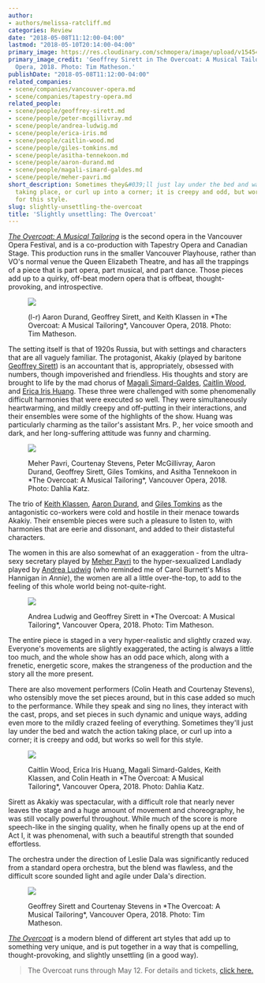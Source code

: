 ```yaml
---
author:
- authors/melissa-ratcliff.md
categories: Review
date: "2018-05-08T11:12:00-04:00"
lastmod: "2018-05-10T20:14:00-04:00"
primary_image: https://res.cloudinary.com/schmopera/image/upload/v1545409169/media/webhook-uploads/1525792262349/sqVancouverOperaTheOvercoatcredTimMatheson195A5504e.jpg.jpg
primary_image_credit: 'Geoffrey Sirett in The Overcoat: A Musical Tailoring, Vancouver
  Opera, 2018. Photo: Tim Matheson.'
publishDate: "2018-05-08T11:12:00-04:00"
related_companies:
- scene/companies/vancouver-opera.md
- scene/companies/tapestry-opera.md
related_people:
- scene/people/geoffrey-sirett.md
- scene/people/peter-mcgillivray.md
- scene/people/andrea-ludwig.md
- scene/people/erica-iris.md
- scene/people/caitlin-wood.md
- scene/people/giles-tomkins.md
- scene/people/asitha-tennekoon.md
- scene/people/aaron-durand.md
- scene/people/magali-simard-galdes.md
- scene/people/meher-pavri.md
short_description: Sometimes they&#039;ll just lay under the bed and watch the action
  taking place, or curl up into a corner; it is creepy and odd, but works so well
  for this style.
slug: slightly-unsettling-the-overcoat
title: 'Slightly unsettling: The Overcoat'
---
```


[*The Overcoat: A Musical Tailoring*](https://www.vancouveropera.ca/2017/03/27/the-overcoat-a-musical-tailoring/) is the second opera in the Vancouver Opera Festival, and is a co-production with Tapestry Opera and Canadian Stage. This production runs in the smaller Vancouver Playhouse, rather than VO's normal venue the Queen Elizabeth Theatre, and has all the trappings of a piece that is part opera, part musical, and part dance. Those pieces add up to a quirky, off-beat modern opera that is offbeat, thought-provoking, and introspective.

<figure data-type="image">

![](https://res.cloudinary.com/schmopera/image/upload/v1545409169/media/webhook-uploads/1525791674649/VancouverOperaTheOvercaotcredTimMatheson195A5475e.jpg.jpg)
<figcaption>(l-r) Aaron Durand, Geoffrey Sirett, and Keith Klassen in *The Overcoat: A Musical Tailoring*, Vancouver Opera, 2018. Photo: Tim Matheson.</figcaption>
</figure>

The setting itself is that of 1920s Russia, but with settings and characters that are all vaguely familiar. The protagonist, Akakiy (played by baritone [Geoffrey Sirett](/scene/people/geoffrey-sirett/)) is an accountant that is, appropriately, obsessed with numbers, though impoverished and friendless. His thoughts and story are brought to life by the mad chorus of [Magali Simard-Galdes](/scene/people/magali-simard-galdes/), [Caitlin Wood](/scene/people/caitlin-wood/), and [Erica Iris Huang](/scene/people/eric-iris/). These three were challenged with some phenomenally difficult harmonies that were executed so well. They were simultaneously heartwarming, and mildly creepy and off-putting in their interactions, and their ensembles were some of the highlights of the show. Huang was particularly charming as the tailor's assistant Mrs. P., her voice smooth and dark, and her long-suffering attitude was funny and charming.

<figure data-type="image">

![](https://res.cloudinary.com/schmopera/image/upload/v1545409169/media/webhook-uploads/1525791931948/Overcoat-DahliaKatz-6048.jpg.jpg)
<figcaption>Meher Pavri, Courtenay Stevens, Peter McGillivray, Aaron Durand, Geoffrey Sirett, Giles Tomkins, and Asitha Tennekoon in *The Overcoat: A Musical Tailoring*, Vancouver Opera, 2018. Photo: Dahlia Katz.</figcaption>
</figure>

The trio of [Keith Klassen](/scene/people/keith-klassen/), [Aaron Durand](/scene/people/aaron-durand/), and [Giles Tomkins](/scene/people/giles-tomkins/) as the antagonistic co-workers were cold and hostile in their menace towards Akakiy. Their ensemble pieces were such a pleasure to listen to, with harmonies that are eerie and dissonant, and added to their distasteful characters. 

The women in this are also somewhat of an exaggeration - from the ultra-sexy secretary played by [Meher Pavri](/scene/people/meher-pavri/) to the hyper-sexualized Landlady played by [Andrea Ludwig](/scene/people/andrea-ludwig/) (who reminded me of Carol Burnett's Miss Hannigan in *Annie*), the women are all a little over-the-top, to add to the feeling of this whole world being not-quite-right.

<figure data-type="image">

![](https://res.cloudinary.com/schmopera/image/upload/v1545409169/media/webhook-uploads/1525791700023/VancouverOperaTheOvercoatcredTimMatheson195A2930abe.jpg.jpg)
<figcaption>Andrea Ludwig and Geoffrey Sirett in *The Overcoat: A Musical Tailoring*, Vancouver Opera, 2018. Photo: Tim Matheson.</figcaption>
</figure>

The entire piece is staged in a very hyper-realistic and slightly crazed way. Everyone's movements are slightly exaggerated, the acting is always a little too much, and the whole show has an odd pace which, along with a frenetic, energetic score, makes the strangeness of the production and the story all the more present. 

There are also movement performers (Colin Heath and Courtenay Stevens), who ostensibly move the set pieces around, but in this case added so much to the performance. While they speak and sing no lines, they interact with the cast, props, and set pieces in such dynamic and unique ways, adding even more to the mildly crazed feeling of everything. Sometimes they'll just lay under the bed and watch the action taking place, or curl up into a corner; it is creepy and odd, but works so well for this style.

<figure data-type="image">

![](https://res.cloudinary.com/schmopera/image/upload/v1545409169/media/webhook-uploads/1525791735013/Overcoat-DahliaKatz-6273.jpg.jpg)
<figcaption>Caitlin Wood, Erica Iris Huang, Magali Simard-Galdes, Keith Klassen, and Colin Heath in *The Overcoat: A Musical Tailoring*, Vancouver Opera, 2018. Photo: Dahlia Katz.</figcaption>
</figure>

Sirett as Akakiy was spectacular, with a difficult role that nearly never leaves the stage and a huge amount of movement and choreography, he was still vocally powerful throughout. While much of the score is more speech-like in the singing quality, when he finally opens up at the end of Act I, it was phenomenal, with such a beautiful strength that sounded effortless. 

The orchestra under the direction of Leslie Dala was significantly reduced from a standard opera orchestra, but the blend was flawless, and the difficult score sounded light and agile under Dala's direction.

<figure data-type="image">

![](https://res.cloudinary.com/schmopera/image/upload/v1545409169/media/webhook-uploads/1525791751512/VancouverOperaTheOvercoatCredTimMatheson195A5374e.jpg.jpg)
<figcaption>Geoffrey Sirett and Courtenay Stevens in *The Overcoat: A Musical Tailoring*, Vancouver Opera, 2018. Photo: Tim Matheson.</figcaption>
</figure>

[*The Overcoat*](https://www.vancouveropera.ca/2017/03/27/the-overcoat-a-musical-tailoring/) is a modern blend of different art styles that add up to something very unique, and is put together in a way that is compelling, thought-provoking, and slightly unsettling (in a good way).

>The Overcoat runs through May 12. For details and tickets, [click here.](https://www.vancouveropera.ca/2017/03/27/the-overcoat-a-musical-tailoring/)
